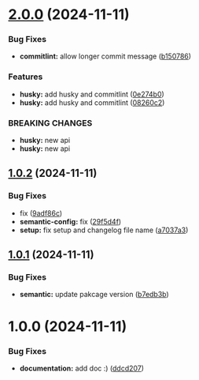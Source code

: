 # [2.0.0](https://github.com/dlepaux/test-auto-release/compare/v1.0.2...v2.0.0) (2024-11-11)


### Bug Fixes

* **commitlint:** allow longer commit message ([b150786](https://github.com/dlepaux/test-auto-release/commit/b1507866e02680f8b2e5f6c3a7d18e7e814c88d7))


### Features

* **husky:** add husky and commitlint ([0e274b0](https://github.com/dlepaux/test-auto-release/commit/0e274b013f5b3149944d2a1b8e767ab4307f6893))
* **husky:** add husky and commitlint ([08260c2](https://github.com/dlepaux/test-auto-release/commit/08260c2dec17fd157c33870a1a277347a40b5f18))


### BREAKING CHANGES

* **husky:** new api
* **husky:** new api

## [1.0.2](https://github.com/dlepaux/test-auto-release/compare/v1.0.1...v1.0.2) (2024-11-11)


### Bug Fixes

* fix ([9adf86c](https://github.com/dlepaux/test-auto-release/commit/9adf86c61db0661c9e0e8f69d127813714d65f10))
* **semantic-config:** fix ([29f5d4f](https://github.com/dlepaux/test-auto-release/commit/29f5d4f58785d89b8e30be7719ba67696268b4bb))
* **setup:** fix setup and changelog file name ([a7037a3](https://github.com/dlepaux/test-auto-release/commit/a7037a3d68530aef1f740ad1af19b46b67469ec1))

## [1.0.1](https://github.com/dlepaux/test-auto-release/compare/v1.0.0...v1.0.1) (2024-11-11)


### Bug Fixes

* **semantic:** update pakcage version ([b7edb3b](https://github.com/dlepaux/test-auto-release/commit/b7edb3be9d77c75dfd00fa68e889ac01eb6ce646))

# 1.0.0 (2024-11-11)


### Bug Fixes

* **documentation:** add doc :) ([ddcd207](https://github.com/dlepaux/test-auto-release/commit/ddcd207bc6879f8a93d91ffa2f391654bd313662))
